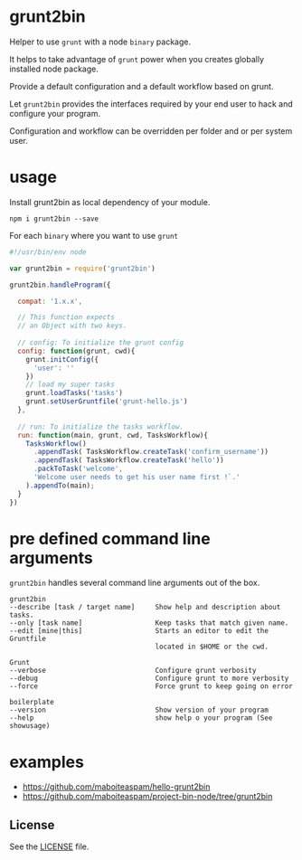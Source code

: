 # grunt2bin

Helper to use `grunt` with a node `binary` package.

It helps to take advantage of `grunt` power when you creates globally installed node package.

Provide a default configuration and a default workflow based on grunt.

Let `grunt2bin` provides the interfaces required by your end user to hack and configure your program.

Configuration and workflow can be overridden per folder and or per system user.

# usage

Install grunt2bin as local dependency of your module.

```npm i grunt2bin --save```

For each `binary` where you want to use `grunt`

```js
#!/usr/bin/env node

var grunt2bin = require('grunt2bin')

grunt2bin.handleProgram({

  compat: '1.x.x',

  // This function expects
  // an Object with two keys.
  
  // config: To initialize the grunt config
  config: function(grunt, cwd){
    grunt.initConfig({
      'user': ''
    })
    // load my super tasks
    grunt.loadTasks('tasks')
    grunt.setUserGruntfile('grunt-hello.js')
  },
  
  // run: To initialize the tasks workflow.
  run: function(main, grunt, cwd, TasksWorkflow){
    TasksWorkflow()
      .appendTask( TasksWorkflow.createTask('confirm_username'))
      .appendTask( TasksWorkflow.createTask('hello'))
      .packToTask('welcome',
      'Welcome user needs to get his user name first !`.'
    ).appendTo(main);
  }
})
```

# pre defined command line arguments

`grunt2bin` handles several command line arguments out of the box.

    grunt2bin
    --describe [task / target name]     Show help and description about tasks.
    --only [task name]                  Keep tasks that match given name.
    --edit [mine|this]                  Starts an editor to edit the Gruntfile 
                                        located in $HOME or the cwd.
    
    Grunt
    --verbose                           Configure grunt verbosity
    --debug                             Configure grunt to more verbosity
    --force                             Force grunt to keep going on error
    
    boilerplate
    --version                           Show version of your program
    --help                              show help o your program (See showusage)

# examples

- https://github.com/maboiteaspam/hello-grunt2bin
- https://github.com/maboiteaspam/project-bin-node/tree/grunt2bin


## License
See the [LICENSE](./LICENSE) file.
